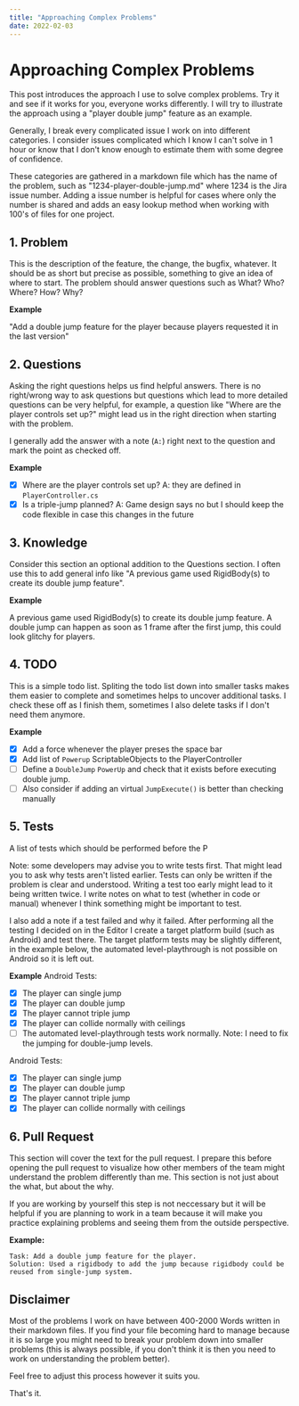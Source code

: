 ```yaml
---
title: "Approaching Complex Problems"
date: 2022-02-03
---
```


# Approaching Complex Problems
This post introduces the approach I use to solve complex problems. Try it and see if it works for you, everyone works differently. I will try to illustrate the approach using a "player double jump" feature as an example.

Generally, I break every complicated issue I work on into different categories. I consider issues complicated which I know I can't solve in 1 hour or know that I don't know enough to estimate them with some degree of confidence.

These categories are gathered in a markdown file which has the name of the problem, such as "1234-player-double-jump.md" where 1234 is the Jira issue number. Adding a issue number is helpful for cases where only the number is shared and adds an easy lookup method when working with 100's of files for one project.

## 1. Problem
This is the description of the feature, the change, the bugfix, whatever. It should be as short but precise as possible, something to give an idea of where to start. The problem should answer questions such as What? Who? Where? How? Why?

**Example**

"Add a double jump feature for the player because players requested it in the last version"

## 2. Questions
Asking the right questions helps us find helpful answers. There is no right/wrong way to ask questions but questions which lead to more detailed questions can be very helpful, for example, a question like "Where are the player controls set up?" might lead us in the right direction when starting with the problem.

I generally add the answer with a note (`A:`) right next to the question and mark the point as checked off.

**Example**
- [x] Where are the player controls set up? A: they are defined in `PlayerController.cs`
- [x] Is a triple-jump planned? A: Game design says no but I should keep the code flexible in case this changes in the future

## 3. Knowledge
Consider this section an optional addition to the Questions section. I often use this to add general info like "A previous game used RigidBody(s) to create its double jump feature".

**Example**

A previous game used RigidBody(s) to create its double jump feature.
A double jump can happen as soon as 1 frame after the first jump, this could look glitchy for players.


## 4. TODO
This is a simple todo list. Spliting the todo list down into smaller tasks makes them easier to complete and sometimes helps to uncover additional tasks. I check these off as I finish them, sometimes I also delete tasks if I don't need them anymore.

**Example**
- [x] Add a force whenever the player preses the space bar
- [x] Add list of `Powerup` ScriptableObjects to the PlayerController
- [ ] Define a `DoubleJump` `PowerUp` and check that it exists before executing double jump.
- [ ] Also consider if adding an virtual `JumpExecute()` is better than checking manually

## 5. Tests
A list of tests which should be performed before the P

Note: some developers may advise you to write tests first. That might lead you to ask why tests aren't listed earlier. Tests can only be written if the problem is clear and understood. Writing a test too early might lead to it being written twice. I write notes on what to test (whether in code or manual) whenever I think something might be important to test.

I also add a note if a test failed and why it failed. After performing all the testing I decided on in the Editor I create a target platform build (such as Android) and test there. The target platform tests may be slightly different, in the example below, the automated level-playthrough is not possible on Android so it is left out.

**Example**
Android Tests:
- [x] The player can single jump
- [x] The player can double jump
- [x] The player cannot triple jump
- [x] The player can collide normally with ceilings
- [ ] The automated level-playthrough tests work normally. Note: I need to fix the jumping for double-jump levels.

Android Tests:
- [x] The player can single jump
- [x] The player can double jump
- [x] The player cannot triple jump
- [x] The player can collide normally with ceilings

## 6. Pull Request
This section will cover the text for the pull request. I prepare this before opening the pull request to visualize how other members of the team might understand the problem differently than me. This section is not just about the what, but about the why.

If you are working by yourself this step is not neccessary but it will be helpful if you are planning to work in a team because it will make you practice explaining problems and seeing them from the outside perspective.

**Example:**
```
Task: Add a double jump feature for the player.
Solution: Used a rigidbody to add the jump because rigidbody could be reused from single-jump system.
```

## Disclaimer
Most of the problems I work on have between 400-2000 Words written in their markdown files. If you find your file becoming hard to manage because it is so large you might need to break your problem down into smaller problems (this is always possible, if you don't think it is then you need to work on understanding the problem better).

Feel free to adjust this process however it suits you.

That's it.